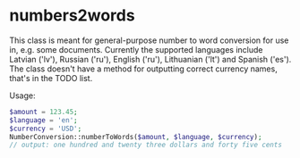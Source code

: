 numbers2words
=============
This class is meant for general-purpose number to word conversion for use in, e.g. some documents.
Currently the supported languages include Latvian ('lv'), Russian ('ru'), English ('ru'), Lithuanian ('lt') and Spanish ('es').
The class doesn't have a method for outputting correct currency names, that's in the TODO list.

Usage:
```php
$amount = 123.45;
$language = 'en';
$currency = 'USD';
NumberConversion::numberToWords($amount, $language, $currency);
// output: one hundred and twenty three dollars and forty five cents
```
